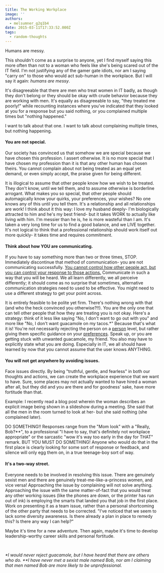 ```yaml
---
title: The Working Workplace
image: ''
authors:
  - melsumner_g2q1b4
date: 2015-03-11T17:33:52.000Z
tags:
  - random-thoughts
---
```

Humans are messy.

This shouldn't come as a surprise to anyone, yet I find myself saying this more often than not to a woman who feels like she's being scared out of the IT field. I'm not justifying any of the gamer gate idiots, nor am I saying "carry on" to those who would act sub-human in the workplace. But I will say it again: <em>humans are messy</em>.

It's disagreeable that there are men who treat women in IT badly, as though they don't belong or they should be okay with crude behavior because they are working with men. It's equally as disagreeable to say, "they treated me poorly!" while recounting instances where you've indicated that they looked at you for a response but you said nothing, or you complained multiple times but "nothing happened."

I want to talk about that one. I want to talk about complaining multiple times, but nothing happening.
<h4>You are not special.</h4>
Our society has convinced us that somehow we are special because we have chosen this profession. I assert otherwise. It is no more special that I have chosen my profession than it is that any other human has chosen theirs. You cannot complain about not being treated as an equal yet demand, or even simply accept, the praise given for being different.

It is illogical to assume that other people know how we wish to be treated. They don't know, until we tell them, and to assume otherwise is borderline arrogant. What makes you so special, that other people should automagically know your quirks, your preferences, your wishes? No one knows any of this until you tell them. It's a relationship and all relationships are work! I think about it this way: I love my husband deeply- I'm biologically attracted to him and he's my best friend- but it takes WORK to actually like living with him. I'm messier than he is, he is more wasteful than I am. It's taken a very long time for us to find a good balance, and we LIVE together. It's not logical to think that a professional relationship should work itself out more quickly- it takes time and requires commitment.
<h4>Think about how YOU are communicating.</h4>
If you have to say something more than two or three times, STOP. Immediately discontinue that method of communication- you are not communicating successfully. <span style="text-decoration: underline;">You cannot control how other people act, but you can control your response to those actions.</span> Communicate in such a way that you will be heard. We all learn differently, we all perceive differently; it should come as no surprise that sometimes, alternative communication strategies need to used to be effective. You might need to use a different strategy to get your point across.

It is entirely feasible to be polite yet firm. There's nothing wrong with that (and who the heck convinced you otherwise?!!). You are the only one that can tell other people that how they are treating you is not okay. Here's a strategy: think of it less like saying "No, I don't want to go out with you" and more like "No, I don't want guacamole on my tacos.*" Because that's what it is! You're not necessarily rejecting the person on a <span style="text-decoration: underline;">person</span> level, but rather giving them specific guidance on your <span style="text-decoration: underline;">preferences</span>. Speak up, or you are getting stuck with unwanted guacamole, my friend. You also may have to explicitly state what you are doing. Especially in IT, we all should have learned by now that you cannot assume that the user knows ANYTHING.
<h4>You will not get anywhere by avoiding issues.</h4>
Face issues directly. By being "truthful, gentle, and fearless" in both our thoughts and actions, we can create the workplace experience that we want to have. Sure, some places may not actually wanted to have hired a woman after all, but they did and you are there and for goodness' sake, have more fortitude than that.

Example: I recently read a blog post wherein the woman describes an explicit image being shown in a slideshow during a meeting. She said that all the men in the room turned to look at her- but she said nothing (she complained later).

DO SOMETHING!! Responses range from the "Mom look" with a "Really, Bob?**", to a professional "I have to say, that's definitely not workplace appropriate" or the sarcastic "wow it's way too early in the day for THAT" remark. BUT YOU MUST DO SOMETHING! Anyone who would do that in the first place is clearly looking for some sort of response or feedback, and silence will only egg them on, in a true teenage-boy sort of way.
<h4>It's a two-way street.</h4>
Everyone needs to be involved in resolving this issue. There are genuinely sexist men and there are genuinely treat-me-like-a-princess women, and vice versa! Approaching the issue by complaining will not solve anything. Approaching the issue with the same matter-of-fact that you would treat any other working issues (like the phones are down, or the printer has run out of ink) is employing the smarts that landed you that job in the first place. Work on presenting it as a team issue, rather than a personal shortcoming of the other party that needs to be corrected. "I've noticed that we seem to lack some diversity awareness. Is there already a plan in place to remedy this? Is there any way I can help?"

Maybe it's time for a new adventure. Then again, maybe it's time to develop leadership-worthy career skills and personal fortitude.

&nbsp;

<em>*I would never reject guacamole, but I have heard that there are others who do.
**I have never met a sexist male named Bob, nor am I claiming that men named Bob are more likely to be unprofessional.</em>

&nbsp;

&nbsp;

&nbsp;

&nbsp;